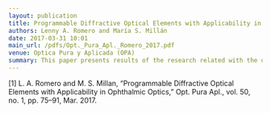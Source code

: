 ```yaml
---
layout: publication
title: Programmable Diffractive Optical Elements with Applicability in Ophthalmic Optics
authors: Lenny A. Romero and María S. Millán
date: 2017-03-31 10:01
main_url: /pdfs/Opt._Pura_Apl._Romero_2017.pdf
venue: Optica Pura y Aplicada (OPA)
summary: This paper presents results of the research related with the development of the doctoral thesis of Lenny Alexandra Romero Pérez. This work covers the design, the characterization and the analysis of several programmable diffractive optical elements (PDOEs) such as: Fresnel lenses, multifocal lenses, integrated combinations of phase-masks with lenses, and DOEs with extended depth of focus (EDOF) like the Light Sword optical element and the Peacock Eye. This has been pursued to address several problems of human vision, like myopia, hyperopia, astigmatism, and presbyopia, by means of the implementation of such DOEs on a Holoeye Liquid Crystal on Silicon HEO 1080P spatial light modulator. We have developed and implemented several algorithms for generating the necessary optical elements to compensate the different ametropies. Simulation and experimental results demonstrate that several of the considered DOEs have the sufficient imaging performance and thus the potential for compensating ametropies and presbyopia.
---
```


[1]	L. A. Romero and M. S. Millan, “Programmable Diffractive Optical Elements with Applicability in Ophthalmic Optics,” Opt. Pura Apl., vol. 50, no. 1, pp. 75–91, Mar. 2017. 